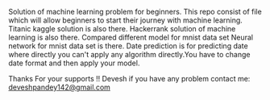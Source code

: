 
Solution of machine learning problem for beginners.
This repo consist of file which will allow beginners to start their journey with machine learning.
Titanic kaggle solution is also there.
Hackerrank solution of machine learning is also there.
Compared different model for mnist data set
Neural network for mnist data set is there.
Date prediction is for predicting date where directly you can't apply any algorithm directly.You have to change date format and then apply your model.

Thanks For your supports !! Devesh
if you have any problem contact me: deveshpandey142@gmail.com
